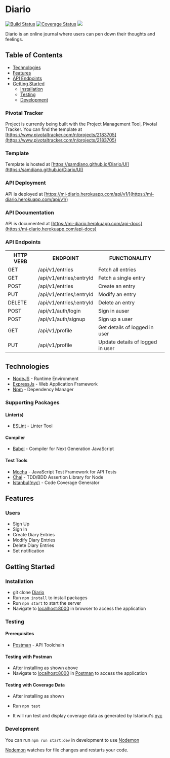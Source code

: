 # Diario
[![Build Status](https://travis-ci.org/samdiano/Diario.svg?branch=develop)](https://travis-ci.org/samdiano/Diario) [![Coverage Status](https://coveralls.io/repos/github/samdiano/Diario/badge.svg?branch=develop)](https://coveralls.io/github/samdiano/Diario?branch=develop) <a href="https://codeclimate.com/github/samdiano/Diario/maintainability"><img src="https://api.codeclimate.com/v1/badges/77c46a463cdb6bb9e992/maintainability" /></a>

Diario is an online journal where users can pen down their thoughts and feelings.

## Table of Contents

 * [Technologies](#technologies)
 * [Features](#features)
 * [API Endpoints](#api-endpoints)
 * [Getting Started](#getting-started)
    * [Installation](#installation)
    * [Testing](#testing)
    * [Development](#development)
    
### Pivotal Tracker
Project is currently being built with the Project Management Tool, Pivotal Tracker.
You can find the template at [https://www.pivotaltracker.com/n/projects/2183705](https://www.pivotaltracker.com/n/projects/2183705)

### Template
Template is hosted at [https://samdiano.github.io/Diario/UI](https://samdiano.github.io/Diario/UI)

### API Deployment
API is deployed at [https://mi-diario.herokuapp.com/api/v1/](https://mi-diario.herokuapp.com/api/v1/)

### API Documentation
API is documented at [https://mi-diario.herokuapp.com/api-docs](https://mi-diario.herokuapp.com/api-docs)

### API Endpoints
<table>
	<tr>
		<th>HTTP VERB</th>
		<th>ENDPOINT</th>
		<th>FUNCTIONALITY</th>
	</tr>
	<tr>
		<td>GET</td>
		<td>/api/v1/entries</td> 
		<td>Fetch all entries</td>
	</tr>
	<tr>
		<td>GET</td>
		<td>/api/v1/entries/:entryId</td> 
		<td>Fetch a single entry</td>
	</tr>
	<tr>
		<td>POST</td>
		<td>/api/v1/entries</td> 
		<td>Create an entry</td>
	</tr>
	<tr>
		<td>PUT</td>
		<td>/api/v1/entries/:entryId</td> 
		<td>Modify an entry</td>
	</tr>
	<tr>
		<td>DELETE</td>
		<td>/api/v1/entries/:entryId</td> 
		<td>Delete an entry</td>
	</tr>
	<tr>
		<td>POST</td>
		<td>/api/v1/auth/login</td> 
		<td>Sign in auser</td>
	</tr>
	<tr>
		<td>POST</td>
		<td>/api/v1/auth/signup</td> 
		<td>Sign up a user</td>
	</tr>
	<tr>
		<td>GET</td>
		<td>/api/v1/profile</td> 
		<td>Get details of logged in user</td>
	</tr>
	<tr>
		<td>PUT</td>
		<td>/api/v1/profile</td> 
		<td>Update details of logged in user</td>
	</tr>
	
</table>

## Technologies

* [NodeJS](https://nodejs.org/) - Runtime Environment
* [ExpressJs](https://expressjs.com/) - Web Application Framework
* [Npm](https://www.npmjs.com/) - Dependency Manager

### Supporting Packages

#### Linter(s)

* [ESLint](https://eslint.org/) - Linter Tool

#### Compiler

* [Babel](https://eslint.org/) - Compiler for Next Generation JavaScript

#### Test Tools

* [Mocha](https://mochajs.org/) - JavaScript Test Framework for API Tests
* [Chai](http://chaijs.com/) - TDD/BDD Assertion Library for Node
* [Istanbul(nyc)](https://istanbul.js.org/) - Code Coverage Generator

## Features

### Users
* Sign Up
* Sign In
* Create Diary Entries
* Modify Diary Entries
* Delete Diary Entries
* Set notification 

## Getting Started

### Installation

* git clone
  [Diario](https://github.com/samdiano/Diario.git)
* Run `npm install` to install packages
* Run `npm start` to start the server
* Navigate to [localhost:8000](http://localhost:8000/) in browser to access the
  application

### Testing

#### Prerequisites

* [Postman](https://getpostman.com/) - API Toolchain

#### Testing with Postman

* After installing as shown above
* Navigate to [localhost:8000](http://localhost:8000/) in
  [Postman](https://getpostman.com/) to access the application

#### Testing with Coverage Data

* After installing as shown 

* Run `npm test`
* It will run test and display coverage data as generated by
  Istanbul's [nyc](https://github.com/istanbuljs/nyc)

### Development
You can run `npm run start:dev` in development to use [Nodemon](https://nodemon.io/)

[Nodemon](https://nodemon.io/) watches for file changes and restarts your code. 
